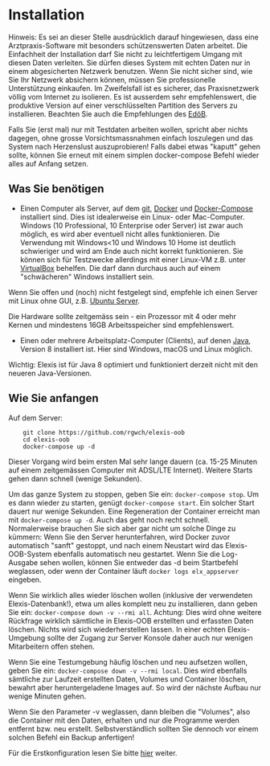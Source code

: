 # Installation

Hinweis: Es sei an dieser Stelle ausdrücklich darauf hingewiesen, dass eine Arztpraxis-Software mit besonders schützenswerten Daten arbeitet. Die Einfachheit der Installation darf Sie nicht zu leichtfertigem Umgang mit diesen Daten verleiten. Sie dürfen dieses System mit echten Daten nur in einem abgesicherten Netzwerk benutzen. Wenn Sie nicht sicher sind, wie Sie Ihr Netzwerk absichern können, müssen Sie professionelle Unterstützung einkaufen. Im Zweifelsfall ist es sicherer, das Praxisnetzwerk völlig vom Internet zu isolieren. Es ist ausserdem sehr empfehlenswert, die produktive Version auf einer verschlüsselten Partition des Servers zu installieren. Beachten Sie auch die Empfehlungen des [EdöB](https://www.edoeb.admin.ch/edoeb/de/home/datenschutz/gesundheit/erlaeuterungen-zum-datenschutz-in-der-arztpraxis.html).

Falls Sie (erst mal) nur mit Testdaten arbeiten wollen, spricht aber nichts dagegen, ohne grosse Vorsichtsmassnahmen einfach loszulegen und das System nach Herzenslust auszuprobieren! Falls dabei etwas "kaputt" gehen sollte, können Sie erneut mit einem simplen docker-compose Befehl wieder alles auf Anfang setzen.


## Was Sie benötigen

* Einen Computer als Server, auf dem [git](https://git-scm.com), [Docker](http://docker.io) und [Docker-Compose](https://docs.docker.com/compose/) installiert sind. Dies ist idealerweise ein Linux- oder Mac-Computer. Windows (10 Professional, 10 Enterprise oder Server) ist zwar auch möglich, es wird aber eventuell nicht alles funktionieren. Die Verwendung mit Windows<10 und Windows 10 Home ist deutlich schwieriger und wird am Ende auch nicht korrekt funktionieren. Sie können sich für Testzwecke allerdings mit einer Linux-VM z.B. unter [VirtualBox](https://www.virtualbox.org) behelfen. Die darf dann durchaus auch auf einem "schwächeren" Windows installiert sein.

Wenn Sie offen und (noch) nicht festgelegt sind, empfehle ich einen Server mit Linux ohne GUI, z.B. [Ubuntu Server](https://www.ubuntu.com/download/server).

Die Hardware sollte zeitgemäss sein - ein Prozessor mit 4 oder mehr Kernen und mindestens 16GB Arbeitsspeicher sind empfehlenswert.

* Einen oder mehrere Arbeitsplatz-Computer (Clients), auf denen [Java](http://java.sun.com), Version 8 installiert ist. Hier sind Windows, macOS und Linux möglich. 

Wichtig: Elexis ist für Java 8 optimiert und funktioniert derzeit nicht mit den neueren Java-Versionen. 

## Wie Sie anfangen

Auf dem Server:

        git clone https://github.com/rgwch/elexis-oob
        cd elexis-oob
        docker-compose up -d

Dieser Vorgang wird beim ersten Mal sehr lange dauern (ca. 15-25 Minuten auf einem zeitgemässen Computer mit ADSL/LTE Internet). Weitere Starts gehen dann schnell (wenige Sekunden).

Um das ganze System zu stoppen, geben Sie ein: `docker-compose stop`. Um es dann wieder zu starten, genügt `docker-compose start`. Ein solcher Start dauert nur wenige Sekunden. Eine Regeneration der Container erreicht man mit `docker-compose up -d`. Auch das geht noch recht schnell. Normalerweise brauchen Sie sich aber gar nicht um solche Dinge zu kümmern: Wenn Sie den Server herunterfahren, wird Docker zuvor automatisch "sanft" gestoppt, und nach einem Neustart wird das Elexis-OOB-System ebenfalls automatisch neu gestartet. Wenn Sie die Log-Ausgabe sehen wollen, können Sie entweder das -d beim Startbefehl weglassen, oder wenn der Container läuft `docker logs elx_appserver` eingeben. 

Wenn Sie wirklich alles wieder löschen wollen (inklusive der verwendeten Elexis-Datenbank!), etwa um alles komplett neu zu installieren, dann geben Sie ein: `docker-compose down -v --rmi all`. Achtung: Dies wird ohne weitere Rückfrage wirklich sämtliche in Elexis-OOB erstellten und erfassten Daten löschen. Nichts wird sich wiederherstellen lassen. In einer echten Elexis-Umgebung sollte der Zugang zur Server Konsole daher auch nur wenigen Mitarbeitern offen stehen. 

Wenn Sie eine Testumgebung häufig löschen und neu aufsetzen wollen, geben Sie ein: `docker-compose down -v --rmi local`. Dies wird ebenfalls sämtliche zur Laufzeit erstellten Daten, Volumes und Container löschen, bewahrt aber heruntergeladene Images auf. So wird der nächste Aufbau nur wenige Minuten gehen.

Wenn Sie den Parameter -v weglassen, dann bleiben die "Volumes", also die Container mit den Daten, erhalten und nur die Programme werden entfernt bzw. neu erstellt. Selbstverständlich sollten Sie dennoch vor einem solchen Befehl ein Backup anfertigen!

Für die Erstkonfiguration lesen Sie bitte [hier](config.md) weiter.

